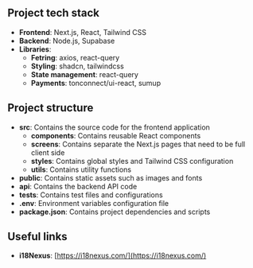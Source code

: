 
## Project tech stack

- **Frontend**: Next.js, React, Tailwind CSS
- **Backend**: Node.js, Supabase
- **Libraries**:
    - **Fetring**: axios, react-query
    - **Styling**: shadcn, tailwindcss
    - **State management**: react-query
    - **Payments**: tonconnect/ui-react, sumup

## Project structure

- **src**: Contains the source code for the frontend application
    - **components**: Contains reusable React components
    - **screens**: Contains separate the Next.js pages that need to be full client side
    - **styles**: Contains global styles and Tailwind CSS configuration
    - **utils**: Contains utility functions
- **public**: Contains static assets such as images and fonts
- **api**: Contains the backend API code
- **tests**: Contains test files and configurations
- **.env**: Environment variables configuration file
- **package.json**: Contains project dependencies and scripts

## Useful links

- **i18Nexus**: [https://i18nexus.com/](https://i18nexus.com/)
